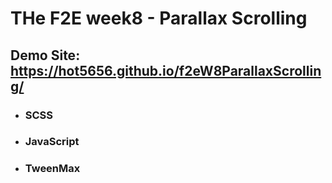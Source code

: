 # THe F2E week8 - Parallax Scrolling
## Demo Site: https://hot5656.github.io/f2eW8ParallaxScrolling/
- ### SCSS
- ### JavaScript
- ### TweenMax